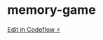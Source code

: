 # memory-game

[Edit in Codeflow ⚡️](https://stackblitz.com/~/github.com/AbigailBrandon/memory-game)